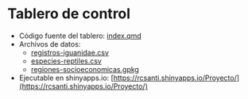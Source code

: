 # Tablero de control

- Código fuente del tablero: [index.qmd](https://github.com/SantiiGeo7/Proyecto/blob/main/index.qmd)
- Archivos de datos:
    - [registros-iguanidae.csv](https://github.com/SantiiGeo7/Proyecto/blob/main/registros-iguanidae.csv)
    - [especies-reptiles.csv](https://github.com/SantiiGeo7/Proyecto/blob/main/especies-reptiles.csv)
    - [regiones-socioeconomicas.gpkg](https://github.com/SantiiGeo7/Proyecto/blob/main/regiones-socioeconomicas.gpkg)
- Ejecutable en shinyapps.io: [https://rcsanti.shinyapps.io/Proyecto/](https://rcsanti.shinyapps.io/Proyecto/)
